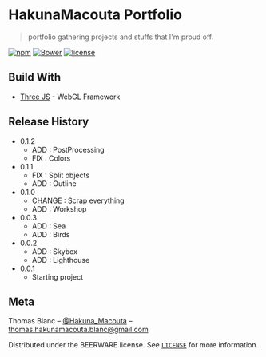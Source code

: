 # HakunaMacouta Portfolio
> portfolio gathering projects and stuffs that I'm proud off.

[![npm](https://img.shields.io/npm/v/npm.svg)](https://www.npmjs.com/)
[![Bower](https://img.shields.io/bower/v/bootstrap.svg)](https://bower.io/)
[![license](https://img.shields.io/badge/license-BEERWARE-yellow.svg)](./LICENSE)

## Build With
* [Three JS](https://threejs.org) - WebGL Framework

## Release History
* 0.1.2
    * ADD : PostProcessing
    * FIX : Colors
* 0.1.1
    * FIX : Split objects
    * ADD : Outline
* 0.1.0
    * CHANGE : Scrap everything
    * ADD : Workshop
* 0.0.3
    * ADD : Sea
    * ADD : Birds
* 0.0.2
    * ADD : Skybox
    * ADD : Lighthouse    
* 0.0.1
    * Starting project

## Meta

 Thomas Blanc – [@Hakuna_Macouta](https://twitter.com/Hakuna_Macouta) – thomas.hakunamacouta.blanc@gmail.com

Distributed under the BEERWARE license. See [``LICENSE``](https://github.com/HakunaMacouta/Portfolio/blob/master/LICENSE) for more information.


